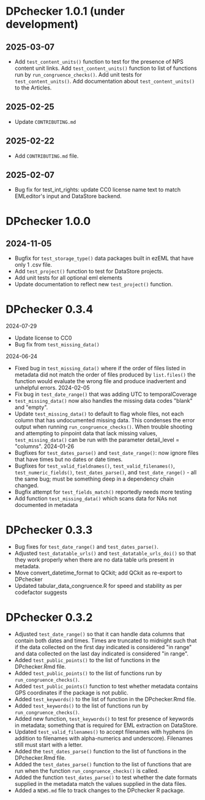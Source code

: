 # DPchecker 1.0.1 (under development)
## 2025-03-07
  * Add `test_content_units()` function to test for the presence of NPS content unit links. Add `test_content_units()` function to list of functions run by `run_congruence_checks()`. Add unit tests for `test_content_units()`. Add documentation about `test_content_units()` to the Articles.
## 2025-02-25
  * Update `CONTRIBUTING.md`
## 2025-02-22
  * Add `CONTRIBUTING.md` file.
  
## 2025-02-07
* Bug fix for test_int_rights: update CC0 license name text to match EMLeditor's input and DataStore backend.

# DPchecker 1.0.0 
## 2024-11-05
* Bugfix for `test_storage_type()` data packages built in ezEML that have only 1 .csv file.
* Add `test_project()` function to test for DataStore projects.
* Add unit tests for all optional eml elements
* Update documentation to reflect new `test_project()` function.

# DPchecker 0.3.4

2024-07-29
* Update license to CC0
* Bug fix from `test_missing_data()`

2024-06-24
* Fixed bug in `test_missing_data()` where if the order of files listed in metadata did not match the order of files produced by `list.files()` the function would evaluate the wrong file and produce inadvertent and unhelpful errors.
2024-02-05
* Fix bug in `test_date_range()` that was adding UTC to temporalCoverage
* `test_missing_data()` now also handles the missing data codes "blank" and "empty".
* Update `test_missing_data()` to default to flag whole files, not each column that has undocumented missing data. This condenses the error output when running `run_congruence_checks()`. When trouble shooting and attempting to pinpoint data that lack missing values, `test_missing_data()` can be run with the parameter detail_level = "columns".
2024-01-26
* Bugfixes for `test_dates_parse()` and `test_date_range()`: now ignore files that have times but no dates or date times.
* Bugfixes for `test_valid_fieldnames()`, `test_valid_filenames()`, `test_numeric_fields()`, `test_dates_parse()`, and `test_date_range()` - all the same bug; must be something deep in a dependency chain changed.
* Bugfix attempt for `test_fields_match()` reportedly needs more testing
* Add function `test_missing_data()` which scans data for NAs not documented in metadata

# DPchecker 0.3.3

* Bug fixes for `test_date_range()` and `test_dates_parse()`.
* Adjusted `test_datatable_urls()` and `test_datatable_urls_doi()` so that they work properly when there are no data table urls present in metadata.
* Move convert_datetime_format to QCkit; add QCkit as re-export to DPchecker
* Updated tabular_data_congruence.R for speed and stability as per codefactor suggests

# DPchecker 0.3.2

* Adjusted `test_date_range()` so that it can handle data columns that contain both dates and times. Times are truncated to midnight such that if the data collected on the first day indicated is considered "in range" and data collected on the last day indicated is considered "in range".
* Added `test_public_points()` to the list of functions in the DPchecker.Rmd file.
* Added `test_public_points()` to the list of functions run by `run_congruence_checks()`.
* Added `test_public_points()` function to test whether metadata contains GPS coordinates if the package is not public.
* Added `test_keywords()` to the list of function in the DPchecker.Rmd file. 
* Added `test_keywords()` to the list of functions run by `run_congruence_checks()`.
* Added new function, `test_keywords()` to test for presence of keywords in metadata; something that is required for EML extraction on DataStore.
* Updated `test_valid_filenames()` to accept filenames with hyphens (in addition to filenames with alpha-numerics and underscore). Filenames still must start with a letter.
* Added the `test_dates_parse()` function to the list of functions in the DPchecker.Rmd file.
* Added the `test_dates_parse()` function to the list of functions that are run when the function `run_congruence_checks()` is called.
* Added the function `test_dates_parse()` to test whether the date formats supplied in the metadata match the values supplied in the data files.
* Added a `NEWS.md` file to track changes to the DPchecker R package.
